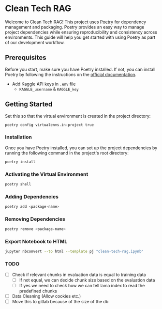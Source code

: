 # Clean Tech RAG

Welcome to Clean Tech RAG! This project uses [Poetry](https://python-poetry.org/) for dependency management and packaging. Poetry provides an easy way to manage project dependencies while ensuring reproducibility and consistency across environments. This guide will help you get started with using Poetry as part of our development workflow.

## Prerequisites

Before you start, make sure you have Poetry installed. If not, you can install Poetry by following the instructions on the [official documentation](https://python-poetry.org/docs/#installation).

- Add Kaggle API keys in `.env` file
  - `KAGGLE_username` & `KAGGLE_key`
## Getting Started

Set this so that the virtual environment is created in the project directory:
```bash
poetry config virtualenvs.in-project true
```

### Installation

Once you have Poetry installed, you can set up the project dependencies by running the following command in the project's root directory:

```bash
poetry install
```

### Activating the Virtual Environment

```bash
poetry shell
```

### Adding Dependencies
```bash
poetry add <package-name>
```

### Removing Dependencies
```bash
poetry remove <package-name>
```

### Export Notebook to HTML
```bash
jupyter nbconvert --to html --template pj "clean-tech-rag.ipynb"
```

### TODO
- [ ] Check if relevant chunks in evaluation data is equal to training data
  - [ ] If not equal, we can decide chunk size based on the evaluation data
  - [ ] If yes we need to check how we can tell lama index to read the predefined chunks
- [ ] Data Cleaning (Allow cookies etc.)
- [ ] Move this to gitlab because of the size of the db